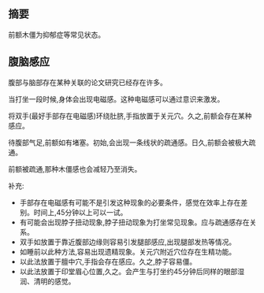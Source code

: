 ## 摘要
前额木僵为抑郁症等常见状态。

## 腹脑感应

腹部与脑部存在某种关联的论文研究已经存在许多。

当打坐一段时候,身体会出现电磁感。这种电磁感可以通过意识来激发。

将双手(最好手部存在电磁感)环绕肚脐,手指放置于关元穴。久之,前额会存在某种感应。

待腹部气足,前额如有堵塞。初始,会出现一条线状的疏通感。日久,前额会被极大疏通。

前额被疏通,那种木僵感也会减轻乃至消失。

补充:

- 手部存在电磁感有可能不是引发这种现象的必要条件，感觉在效率上存在差别。时间上,45分钟以上可以一试。
- 有可能会出现脖子扭动现象,脖子扭动现象为打坐常见现象。应与疏通感存在关系。
- 双手如放置于靠近腹部边缘则容易引发腿部感应,出现腿部发热等情况。
- 如睡前以此种方法,容易出现遗精现象。关元穴附近穴位存在生精功能。
- 以此法放置于膻中穴,手指会存在感应。久之,脖子容易僵。
- 以此法放置于印堂眉心位置,久之。会产生与打坐约45分钟后同样的眼部湿润、清明的感觉。